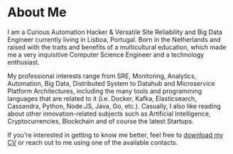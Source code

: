 # About Me

I am a Curious Automation Hacker & Versatile Site Reliability and Big Data Engineer currently living in Lisboa, Portugal. Born in the Netherlands and raised with the traits and benefits of a multicultural education, which made me a very inquisitive Computer Science Engineer and a technology enthusiast.

My professional interests range from SRE, Monitoring, Analytics, Automation, Big Data, Distributed System to Datahub and Microservice Platform Architectures, including the many tools and programming languages that are related to it (i.e. Docker, Kafka, Elasticsearch, Cassandra, Python, Node.JS, Java, Go, etc.). Casually, I also like reading about other innovation-related subjects such as Artificial Intelligence, Cryptocurrencies, Blockchain and of course the latest Startups.

If you're interested in getting to know me better, feel free to [download my CV](https://www.dropbox.com/s/e2z6evmi4jawbx5/English%20CV%20-%20Carlos%20Soares%20Traditional%20vLatest.pdf?dl=1) or reach out to me using one of the available contacts.
